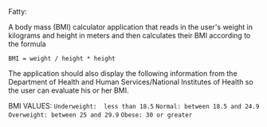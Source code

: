 Fatty:

A body mass (BMI) calculator application that reads in the user's weight in kilograms
and height in meters and then calculates their BMI according to the formula

`BMI = weight / height * height`
      

The application should also display the following information from the 
Department of Health and Human Services/National Institutes of Health so 
the user can evaluate his or her BMI.

BMI VALUES:
`Underweight:  less than 18.5`
`Normal: between 18.5 and 24.9`
`Overweight: between 25 and 29.9`
`Obese: 30 or greater`
